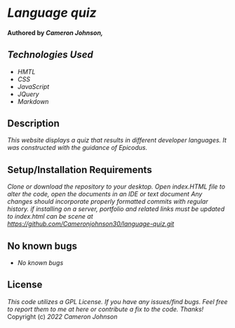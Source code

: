 # _Language quiz_

#### Authored by _Cameron Johnson,_


## _Technologies Used_

* _HMTL_
* _CSS_
* _JavaScript_
* _JQuery_
* _Markdown_

## Description 

_This website displays a quiz that results in different developer languages. It was constructed with the guidance of Epicodus._

## Setup/Installation Requirements

_Clone or download the repository to your desktop._
_Open index.HTML file_
_to alter the code, open the documents in an IDE or text document
Any changes should incorporate properly formatted commits with regular history._
_if installing on a server, portfolio and related links must be updated to index.html_
_can be scene at https://github.com/Cameronjohnson30/language-quiz.git_

## No known bugs
* _No known bugs_

## License 
 _This code utilizes a GPL License. If you have any issues/find bugs. Feel free to report them to me at here or contribute a fix to the code. Thanks!_ Copyright (c) _2022_ _Cameron Johnson_

